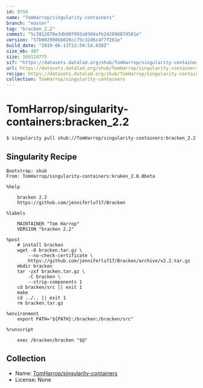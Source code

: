 ```yaml
---
id: 9756
name: "TomHarrop/singularity-containers"
branch: "master"
tag: "bracken_2.2"
commit: "5c2812870e3db907993a0304afb24289887d501e"
version: "57b002998bb026cc75c32d6c4f7f261e"
build_date: "2019-06-13T22:59:54.038Z"
size_mb: 487
size: 169119775
sif: "https://datasets.datalad.org/shub/TomHarrop/singularity-containers/bracken_2.2/2019-06-13-5c281287-57b00299/57b002998bb026cc75c32d6c4f7f261e.simg"
url: https://datasets.datalad.org/shub/TomHarrop/singularity-containers/bracken_2.2/2019-06-13-5c281287-57b00299/
recipe: https://datasets.datalad.org/shub/TomHarrop/singularity-containers/bracken_2.2/2019-06-13-5c281287-57b00299/Singularity
collection: TomHarrop/singularity-containers
---
```


# TomHarrop/singularity-containers:bracken_2.2

```bash
$ singularity pull shub://TomHarrop/singularity-containers:bracken_2.2
```

## Singularity Recipe

```singularity
Bootstrap: shub
From: TomHarrop/singularity-containers:kraken_2.0.8beta

%help

    bracken 2.2
    https://github.com/jenniferlu717/Bracken

%labels

    MAINTAINER "Tom Harrop"
    VERSION "bracken 2.2"

%post
    # install bracken
    wget -O bracken.tar.gz \
        --no-check-certificate \
        https://github.com/jenniferlu717/Bracken/archive/v2.2.tar.gz
    mkdir bracken
    tar -zxf bracken.tar.gz \
        -C bracken \
        --strip-components 1
    cd bracken/src || exit 1
    make
    cd ../.. || exit 1
    rm bracken.tar.gz

%environment
    export PATH="${PATH}:/bracken:/bracken/src"

%runscript

    exec /bracken/bracken "$@"
```

## Collection

 - Name: [TomHarrop/singularity-containers](https://github.com/TomHarrop/singularity-containers)
 - License: None

